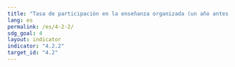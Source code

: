 ```yaml
---
title: "Tasa de participación en la enseñanza organizada (un año antes de la edad oficial de ingreso en la enseñanza primaria), desglosada por sexo"
lang: es
permalink: /es/4-2-2/
sdg_goal: 4
layout: indicator
indicator: "4.2.2"
target_id: "4.2"
---
```


